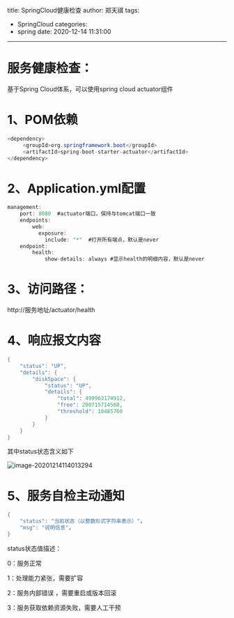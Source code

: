 title: SpringCloud健康检查
author: 郑天祺
tags:
  - SpringCloud
categories:
  - spring
date: 2020-12-14 11:31:00
---

# 服务健康检查：

基于Spring Cloud体系，可以使用spring cloud  actuator组件

# 1、POM依赖

```java
<dependency>
     <groupId>org.springframework.boot</groupId>
     <artifactId>spring-boot-starter-actuator</artifactId>
</dependency>
```

# 2、Application.yml配置

```java
management:
    port: 8080  #actuator端口，保持与tomcat端口一致
    endpoints:
        web:
          exposure:
            include: "*"  #打开所有端点，默认是never
    endpoint:
        health:
            show-details: always #显示health的明细内容，默认是never

```

# 3、访问路径： 

http://服务地址/actuator/health



# 4、响应报文内容

```java
{
    "status": "UP", 
    "details": {
        "diskSpace": {
            "status": "UP", 
            "details": {
                "total": 499963174912, 
                "free": 200715714560, 
                "threshold": 10485760
            }
        }
    }
}
```

其中status状态含义如下

![image-20201214114013294](/img/image-20201214114013294.png)



# 5、服务自检主动通知

```java
{
	"status": "当前状态（以整数形式字符串表示）"，
	"msg": "说明信息"，
}
```

status状态值描述：

0：服务正常

1：处理能力紧张，需要扩容

2：服务内部错误 ，需要重启或版本回滚

3：服务获取依赖资源失败，需要人工干预